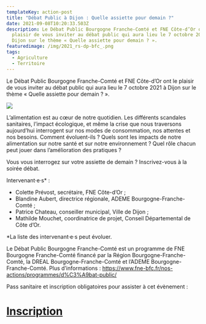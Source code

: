 ```yaml
---
templateKey: action-post
title: "Débat Public à Dijon : Quelle assiette pour demain ?"
date: 2021-09-08T10:20:33.503Z
description: Le Débat Public Bourgogne Franche-Comté et FNE Côte-d’Or ont le
  plaisir de vous inviter au débat public qui aura lieu le 7 octobre 2021 à
  Dijon sur le thème « Quelle assiette pour demain ? ».
featuredimage: /img/2021_rs-dp-bfc_.png
tags:
  - Agriculture
  - Territoire
---
```

<!--StartFragment-->

Le Débat Public Bourgogne Franche-Comté et FNE Côte-d’Or ont le plaisir de vous inviter au débat public qui aura lieu le 7 octobre 2021 à Dijon sur le thème « Quelle assiette pour demain ? ».

![](/img/2021_affiche-dp-bfc_alimentation.jpg?nf_resize=fit&w=400#img-center)

L’alimentation est au cœur de notre quotidien. Les différents scandales sanitaires, l’impact écologique, et même la crise que nous traversons aujourd’hui interrogent sur nos modes de consommation, nos attentes et nos besoins. Comment évoluent-ils ? Quels sont les impacts de notre alimentation sur notre santé et sur notre environnement ? Quel rôle chacun peut jouer dans l’amélioration des pratiques ?



Vous vous interrogez sur votre assiette de demain ? Inscrivez-vous à la soirée débat.



Intervenant·e·s* :

* Colette Prévost, secrétaire, FNE Côte-d’Or ;
* Blandine Aubert, directrice régionale, ADEME Bourgogne-Franche-Comté ;
* Patrice Chateau, conseiller municipal, Ville de Dijon ;
* Mathilde Mouchet, coordinatrice de projet, Conseil Départemental de Côte d’Or.

\*La liste des intervenant·e·s peut évoluer.



Le Débat Public Bourgogne Franche-Comté est un programme de FNE Bourgogne Franche-Comté financé par la Région Bourgogne-Franche-Comté, la DREAL Bourgogne-Franche-Comté et l’ADEME Bourgogne-Franche-Comté. Plus d’informations : <https://www.fne-bfc.fr/nos-actions/programmes/d%C3%A9bat-public/>



Pass sanitaire et inscription obligatoires pour assister à cet évènement :

# [Inscription](https://docs.google.com/forms/d/e/1FAIpQLSeJX4ffSCUolQCAbGBuaJn34T30XpN5BGZD92nfEN-aFEgCDQ/viewform?usp=pp_url)

<!--EndFragment-->